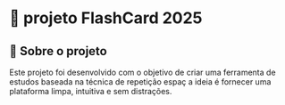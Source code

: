 # 🧠 projeto FlashCard 2025

## 🎯 Sobre o projeto
Este projeto foi desenvolvido com o objetivo de criar uma ferramenta de estudos baseada na técnica de repetição espaç
a ideia é fornecer uma plataforma limpa, intuitiva e sem distrações. 

